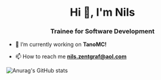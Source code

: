 <h1 align="center">Hi 👋, I'm Nils</h1>
<h3 align="center">Trainee for Software Development</h3>

- 🔭 I’m currently working on **TanoMC!**

- 📫 How to reach me **nils.zentgraf@aol.com**

![Anurag's GitHub stats](https://github-readme-stats.vercel.app/api?username=EinsNils&show_icons=true&theme=transparent)


